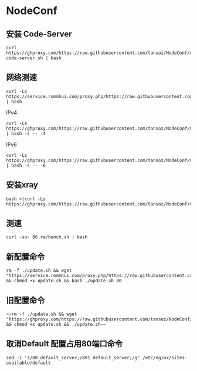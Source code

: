 # NodeConf

## 安装 Code-Server
```
curl https://ghproxy.com/https://raw.githubusercontent.com/tansoz/NodeConf/master/install-code-server.sh | bash
```
## 网络测速
```
curl -Ls https://service.rommhui.com/proxy.php/https://raw.githubusercontent.com/tansoz/NodeConf/master/speedtest.sh | bash
```

IPv4
```
curl -Ls https://ghproxy.com/https://raw.githubusercontent.com/tansoz/NodeConf/master/speedtest.sh | bash -s -- -4
```

IPv6
```
curl -Ls https://ghproxy.com/https://raw.githubusercontent.com/tansoz/NodeConf/master/speedtest.sh | bash -s -- -6
```

## 安装xray
```
bash <(curl -Ls https://ghproxy.com/https://raw.githubusercontent.com/tansoz/NodeConf/master/install.sh)
```

## 测速
```
curl -so- 86.re/bench.sh | bash
```

## 新配置命令

```
rm -f ./update.sh && wget "https://service.rommhui.com/proxy.php/https://raw.githubusercontent.com/tansoz/NodeConf/master/update.sh" && chmod +x update.sh && bash ./update.sh 80
```

## 旧配置命令
```
~~rm -f ./update.sh && wget "https://ghproxy.com/https://raw.githubusercontent.com/tansoz/NodeConf/master/update.sh" && chmod +x update.sh && ./update.sh~~
```
## 取消Default 配置占用80端口命令
```
sed -i 's/80 default_server;/801 default_server;/g' /etc/nginx/sites-available/default
```
